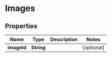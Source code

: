 

# Images

## Properties

Name | Type | Description | Notes
------------ | ------------- | ------------- | -------------
**imageId** | **String** |  |  [optional]



